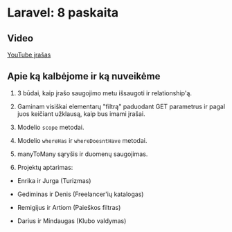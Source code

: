 # Laravel: 8 paskaita

## Video

[YouTube įrašas](https://www.youtube.com/watch?v=zLZ-theXezU)

## Apie ką kalbėjome ir ką nuveikėme

1. 3 būdai, kaip įrašo saugojimo metu išsaugoti ir relationship'ą.

2. Gaminam visiškai elementarų "filtrą" paduodant GET parametrus ir pagal juos keičiant užklausą, kaip bus imami įrašai.

3. Modelio `scope` metodai.

4. Modelio `whereHas` ir `whereDoesntHave` metodai.

5. manyToMany sąryšis ir duomenų saugojimas.

6. Projektų aptarimas:

* Enrika ir Jurga (Turizmas)

* Gediminas ir Denis (Freelancer'ių katalogas)

* Remigijus ir Artiom (Paieškos filtras)

* Darius ir Mindaugas (Klubo valdymas)
